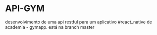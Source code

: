 # API-GYM

desenvolvimento de uma api restful para um aplicativo #react_native de academia - gymapp. está na branch master
